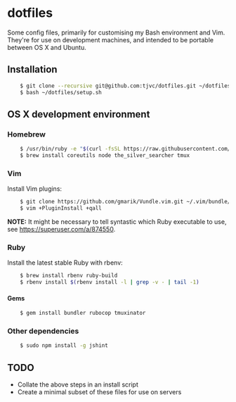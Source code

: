 # dotfiles

Some config files, primarily for customising my Bash environment and Vim. They're for use on development machines, and intended to be portable between OS X and Ubuntu.

## Installation

```bash
    $ git clone --recursive git@github.com:tjvc/dotfiles.git ~/dotfiles
    $ bash ~/dotfiles/setup.sh
```

## OS X development environment

### Homebrew

```bash
    $ /usr/bin/ruby -e "$(curl -fsSL https://raw.githubusercontent.com/Homebrew/install/master/install)"
    $ brew install coreutils node the_silver_searcher tmux
```

### Vim

Install Vim plugins:

```bash
    $ git clone https://github.com/gmarik/Vundle.vim.git ~/.vim/bundle/Vundle.vim
    $ vim +PluginInstall +qall
```

**NOTE:** It might be necessary to tell syntastic which Ruby executable to use, see https://superuser.com/a/874550.

### Ruby

Install the latest stable Ruby with rbenv:

```bash
    $ brew install rbenv ruby-build
    $ rbenv install $(rbenv install -l | grep -v - | tail -1)
```

#### Gems

```bash
    $ gem install bundler rubocop tmuxinator
```

### Other dependencies

```bash
    $ sudo npm install -g jshint
```

## TODO

* Collate the above steps in an install script
* Create a minimal subset of these files for use on servers

